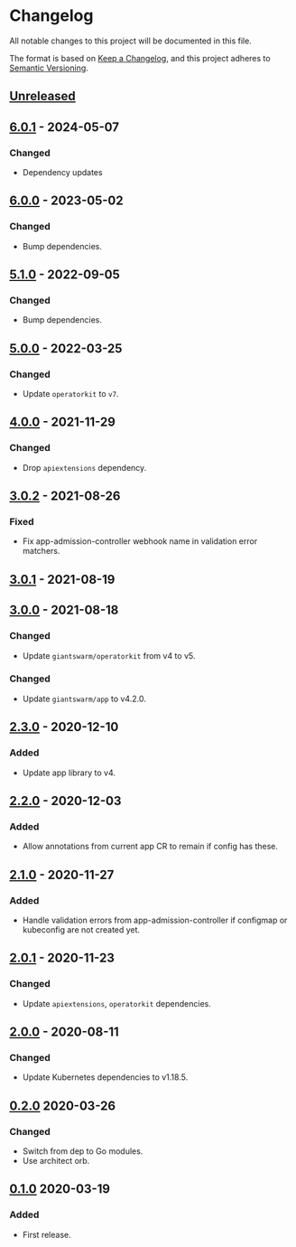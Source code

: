 # Changelog

All notable changes to this project will be documented in this file.

The format is based on [Keep a Changelog](https://keepachangelog.com/en/1.0.0/),
and this project adheres to [Semantic Versioning](https://semver.org/spec/v2.0.0.html).



## [Unreleased]

## [6.0.1] - 2024-05-07

### Changed

- Dependency updates

## [6.0.0] - 2023-05-02

### Changed

- Bump dependencies.

## [5.1.0] - 2022-09-05

### Changed

- Bump dependencies.

## [5.0.0] - 2022-03-25

### Changed

- Update `operatorkit` to `v7`.

## [4.0.0] - 2021-11-29

### Changed

- Drop `apiextensions` dependency.

## [3.0.2] - 2021-08-26

### Fixed

- Fix app-admission-controller webhook name in validation error matchers.

## [3.0.1] - 2021-08-19

## [3.0.0] - 2021-08-18

### Changed

- Update `giantswarm/operatorkit` from v4 to v5.

### Changed

- Update `giantswarm/app` to v4.2.0.

## [2.3.0] - 2020-12-10

### Added

- Update app library to v4.

## [2.2.0] - 2020-12-03

### Added

- Allow annotations from current app CR to remain if config has these.

## [2.1.0] - 2020-11-27

### Added

- Handle validation errors from app-admission-controller if configmap or
kubeconfig are not created yet.

## [2.0.1] - 2020-11-23

### Changed

- Update `apiextensions`, `operatorkit` dependencies.

## [2.0.0] - 2020-08-11

### Changed

- Update Kubernetes dependencies to v1.18.5.

## [0.2.0] 2020-03-26

### Changed

- Switch from dep to Go modules.
- Use architect orb.



## [0.1.0] 2020-03-19

### Added

- First release.



[Unreleased]: https://github.com/giantswarm/resource/compare/v6.0.1...HEAD
[6.0.1]: https://github.com/giantswarm/resource/compare/v6.0.0...v6.0.1
[6.0.0]: https://github.com/giantswarm/resource/compare/v5.1.0...v6.0.0
[5.1.0]: https://github.com/giantswarm/resource/compare/v5.0.0...v5.1.0
[5.0.0]: https://github.com/giantswarm/resource/compare/v4.0.0...v5.0.0
[4.0.0]: https://github.com/giantswarm/resource/compare/v3.0.2...v4.0.0
[3.0.2]: https://github.com/giantswarm/resource/compare/v3.0.1...v3.0.2
[3.0.1]: https://github.com/giantswarm/resource/compare/v3.0.0...v3.0.1
[3.0.0]: https://github.com/giantswarm/resource/compare/v2.3.0...v3.0.0
[2.3.0]: https://github.com/giantswarm/resource/compare/v2.2.0...v2.3.0
[2.2.0]: https://github.com/giantswarm/resource/compare/v2.1.0...v2.2.0
[2.1.0]: https://github.com/giantswarm/resource/compare/v2.0.1...v2.1.0
[2.0.1]: https://github.com/giantswarm/resource/compare/v2.0.0...v2.0.1
[2.0.0]: https://github.com/giantswarm/resource/compare/v0.2.0...v2.0.0
[0.2.0]: https://github.com/giantswarm/resource/compare/v0.1.0...v0.2.0

[0.1.0]: https://github.com/giantswarm/resource/releases/tag/v0.1.0
